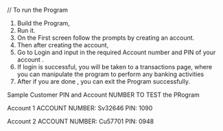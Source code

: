 

// To run the Program

1. Build the Program, 
2. Run it.
3. On the First screen follow the prompts by creating an account.
4. Then after creating the account, 
5. Go to Login and input in the required Account number and PIN of your account . 
6. If login is successful, you will be taken to a transactions page, where you can manipulate the program to perform any banking activities
7. After if you are done , you can exit the Program successfully.


Sample Customer PIN and Account NUMBER TO TEST the PRogram

Account 1
ACCOUNT NUMBER: Sv32646  PIN:  1090

Account 2
ACCOUNT NUMBER: Cu57701  PIN: 0948